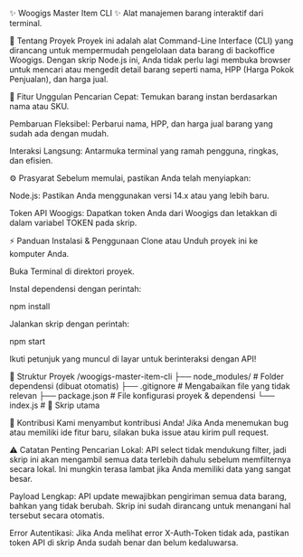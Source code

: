 ✨ Woogigs Master Item CLI ✨
Alat manajemen barang interaktif dari terminal.

🚀 Tentang Proyek
Proyek ini adalah alat Command-Line Interface (CLI) yang dirancang untuk mempermudah pengelolaan data barang di backoffice Woogigs. Dengan skrip Node.js ini, Anda tidak perlu lagi membuka browser untuk mencari atau mengedit detail barang seperti nama, HPP (Harga Pokok Penjualan), dan harga jual.

🎯 Fitur Unggulan
Pencarian Cepat: Temukan barang instan berdasarkan nama atau SKU.

Pembaruan Fleksibel: Perbarui nama, HPP, dan harga jual barang yang sudah ada dengan mudah.

Interaksi Langsung: Antarmuka terminal yang ramah pengguna, ringkas, dan efisien.

⚙️ Prasyarat
Sebelum memulai, pastikan Anda telah menyiapkan:

Node.js: Pastikan Anda menggunakan versi 14.x atau yang lebih baru.

Token API Woogigs: Dapatkan token Anda dari Woogigs dan letakkan di dalam variabel TOKEN pada skrip.

⚡ Panduan Instalasi & Penggunaan
Clone atau Unduh proyek ini ke komputer Anda.

Buka Terminal di direktori proyek.

Instal dependensi dengan perintah:

npm install

Jalankan skrip dengan perintah:

npm start

Ikuti petunjuk yang muncul di layar untuk berinteraksi dengan API!

📂 Struktur Proyek
/woogigs-master-item-cli
├── node_modules/         # Folder dependensi (dibuat otomatis)
├── .gitignore            # Mengabaikan file yang tidak relevan
├── package.json          # File konfigurasi proyek & dependensi
└── index.js              # 📄 Skrip utama

🙏 Kontribusi
Kami menyambut kontribusi Anda! Jika Anda menemukan bug atau memiliki ide fitur baru, silakan buka issue atau kirim pull request.

⚠️ Catatan Penting
Pencarian Lokal: API select tidak mendukung filter, jadi skrip ini akan mengambil semua data terlebih dahulu sebelum memfilternya secara lokal. Ini mungkin terasa lambat jika Anda memiliki data yang sangat besar.

Payload Lengkap: API update mewajibkan pengiriman semua data barang, bahkan yang tidak berubah. Skrip ini sudah dirancang untuk menangani hal tersebut secara otomatis.

Error Autentikasi: Jika Anda melihat error X-Auth-Token tidak ada, pastikan token API di skrip Anda sudah benar dan belum kedaluwarsa.
